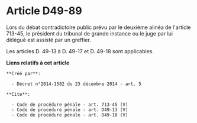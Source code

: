 # Article D49-89

Lors du débat contradictoire public prévu par le deuxième alinéa de l'article 713-45, le président du tribunal de grande
instance ou le juge par lui délégué est assisté par un greffier. 

Les articles D. 49-13 à D. 49-17 et D. 49-18 sont applicables.

**Liens relatifs à cet article**

	**Créé par**:

	  - Décret n°2014-1582 du 23 décembre 2014 - art. 5

	**Cite**:

	  - Code de procédure pénale - art. 713-45 (V)
	  - Code de procédure pénale - art. D49-13 (V)
	  - Code de procédure pénale - art. D49-18 (V)
